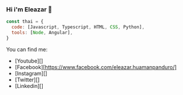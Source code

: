 ### Hi i'm Eleazar 👋
```javascript
const thai = {
  code: [Javascript, Typescript, HTML, CSS, Python],
  tools: [Node, Angular],
}
```

You can find me:
- [Youtube][]
- [Facebook][https://www.facebook.com/eleazar.huamanpanduro/]
- [Instagram][]
- [Twitter][]
- [Linkedin][]
<!--
**Aerendire/Aerendire** is a ✨ _special_ ✨ repository because its `README.md` (this file) appears on your GitHub profile.

Here are some ideas to get you started:

- 🔭 I’m currently working on ...
- 🌱 I’m currently learning ...
- 👯 I’m looking to collaborate on ...
- 🤔 I’m looking for help with ...
- 💬 Ask me about ...
- 📫 How to reach me: ...
- 😄 Pronouns: ...
- ⚡ Fun fact: ...
-->
